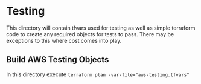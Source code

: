 # Testing
This directory will contain tfvars used for testing as well as simple terraform code to create any required objects for tests to pass.
There may be exceptions to this where cost comes into play.

## Build AWS Testing Objects
In this directory execute `terraform plan -var-file="aws-testing.tfvars"`
